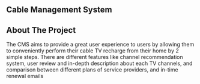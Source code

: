 ## Cable Management System


<!-- ABOUT THE PROJECT -->
## About The Project


The CMS aims to provide a great user experience to users by allowing them to conveniently 
perform their cable TV recharge from their home by 2 simple steps. There are different 
features like channel recommendation system, user review and in-depth description about 
each TV channels, and comparison between different plans of service providers, and in-time 
renewal emails

